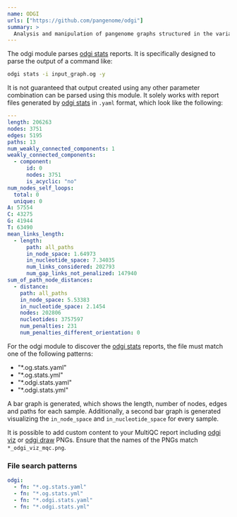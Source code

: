 ```yaml
---
name: ODGI
urls: ["https://github.com/pangenome/odgi"]
summary: >
  Analysis and manipulation of pangenome graphs structured in the variation graph model
---
```


The odgi module parses [odgi stats](https://odgi.readthedocs.io/en/latest/rst/commands/odgi_stats.html) reports.
It is specifically designed to parse the output of a command like:

```sh
odgi stats -i input_graph.og -y
```

It is not guaranteed that output created using any other parameter combination can be parsed using this module.
It solely works with report files generated by [odgi stats](https://pangenome.github.io/odgi/odgi_docs.html#_odgi_stats1)
in `.yaml` format, which look like the following:

```yaml
---
length: 206263
nodes: 3751
edges: 5195
paths: 13
num_weakly_connected_components: 1
weakly_connected_components:
  - component:
      id: 0
      nodes: 3751
      is_acyclic: "no"
num_nodes_self_loops:
  total: 0
  unique: 0
A: 57554
C: 43275
G: 41944
T: 63490
mean_links_length:
  - length:
      path: all_paths
      in_node_space: 1.64973
      in_nucleotide_space: 7.34035
      num_links_considered: 202793
      num_gap_links_not_penalized: 147940
sum_of_path_node_distances:
  - distance:
    path: all_paths
    in_node_space: 5.53383
    in_nucleotide_space: 2.1454
    nodes: 202806
    nucleotides: 3757597
    num_penalties: 231
    num_penalties_different_orientation: 0
```

For the odgi module to discover the [odgi stats](https://odgi.readthedocs.io/en/latest/rst/commands/odgi_stats.html)
reports, the file must match one of the following patterns:

- "\*.og.stats.yaml"
- "\*.og.stats.yml"
- "\*.odgi.stats.yaml"
- "\*.odgi.stats.yml"

A bar graph is generated, which shows the length, number of nodes, edges and paths for each sample. Additionally,
a second bar graph is generated visualizing the `in_node_space` and `in_nucleotide_space` for every sample.

It is possible to add custom content to your MultiQC report including
[odgi viz](https://odgi.readthedocs.io/en/latest/rst/commands/odgi_viz.html) or
[odgi draw](https://odgi.readthedocs.io/en/latest/rst/commands/odgi_draw.html) PNGs.
Ensure that the names of the PNGs match `*_odgi_viz_mqc.png`.

### File search patterns

```yaml
odgi:
  - fn: "*.og.stats.yaml"
  - fn: "*.og.stats.yml"
  - fn: "*.odgi.stats.yaml"
  - fn: "*.odgi.stats.yml"
```
